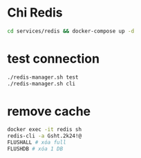 # Chỉ Redis
```sh
cd services/redis && docker-compose up -d
```

# test connection
```sh
./redis-manager.sh test
./redis-manager.sh cli
```
# remove cache
```sh
docker exec -it redis sh
redis-cli -a Gsht.2k24!@
FLUSHALL # xóa full
FLUSHDB # xóa 1 DB
```